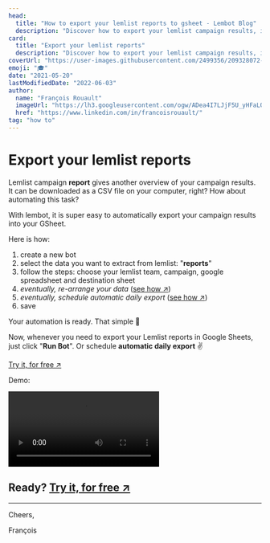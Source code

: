 ```yaml
---
head:
  title: "How to export your lemlist reports to gsheet - Lembot Blog"
  description: "Discover how to export your lemlist campaign results, into your Google Sheets spreadsheet."
card:
  title: "Export your lemlist reports"
  description: "Discover how to export your lemlist campaign results, into your Google Sheets spreadsheet."
coverUrl: "https://user-images.githubusercontent.com/2499356/209328072-82d60033-5cf2-4083-884b-d7ed541ac6b3.jpg"
emoji: "🎓"
date: "2021-05-20"
lastModifiedDate: "2022-06-03"
author:
  name: "François Rouault"
  imageUrl: "https://lh3.googleusercontent.com/ogw/ADea4I7LJjF5U_yHFaLQIoNCysLkiEHPLHnWKxj0i1SadVY=s32-c-mo"
  href: "https://www.linkedin.com/in/francoisrouault/"
tag: "how to"
---
```


# Export your lemlist reports

Lemlist campaign **report** gives another overview of your campaign results. It can be downloaded as a CSV file on your computer, right? How about automating this task?

With lembot, it is super easy to automatically export your campaign results into your GSheet.

Here is how:

1. create a new bot
2. select the data you want to extract from lemlist: "**reports**"
3. follow the steps: choose your lemlist team, campaign, google spreadsheet and destination sheet
4. _eventually, re-arrange your data_ ([see how ↗️](https://lembot.com/blog/keep-your-lemlist-export-minimalist-and-consistent))
5. _eventually, schedule automatic daily export_ ([see how ↗️](https://lembot.com/blog/schedule-exports))
6. save

Your automation is ready. That simple 💪

Now, whenever you need to export your Lemlist reports in Google Sheets, just click "**Run Bot**". Or schedule **automatic daily export** ✌️

[Try it, for free ↗️](https://lembot.com/signup)

Demo:

![export your campaign reports demo](https://user-images.githubusercontent.com/2499356/171809196-6c2c807e-8e8c-4c31-9cce-f6a29063f1f5.mp4)

## Ready? [Try it, for free ↗️](https://lembot.com/signup)

---

Cheers,

François
